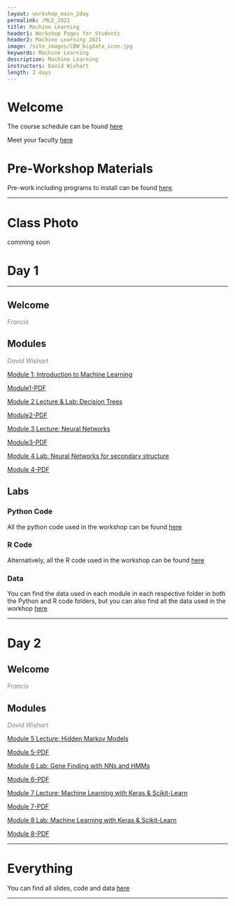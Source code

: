 ```yaml
---
layout: workshop_main_2day
permalink: /MLE_2021
title: Machine Learning
header1: Workshop Pages for Students
header2: Machine Learning 2021
image: /site_images/CBW_bigdata_icon.jpg
keywords: Machine Learning
description: Machine Learning
instructors: David Wishart
length: 2 days
---
```


# Welcome <a id="welcome"></a> 

The course schedule can be found [here](https://bioinformaticsdotca.github.io/MLE_2021_schedule)

Meet your faculty [here](https://drive.google.com/file/d/1QgYx9DvtF_hKt0tzdjtwFH6iZ4ava5NM/view?usp=sharing) 

# Pre-Workshop Materials <a id="preworkshop"></a>

Pre-work including programs to install can be found [here](https://forms.gle/HLBxEyoR146MMvgHA).  

***

# Class Photo

comming soon



# Day 1 <a id="day1"></a>

***

## Welcome

*<font color="#827e9c"> Francis</font>*

## Modules 

*<font color="#827e9c">David Wishart</font>*  

[Module 1: Introduction to Machine Learning](https://drive.google.com/file/d/1C044mK6arIL7gHFsjMgkXEZYSj3wyBYk/view?usp=sharing)

[Module1-PDF](https://drive.google.com/file/d/1sjcVr-D23R9BRrw6ZBh5R4t5WIpxoILJ/view?usp=sharing)

 
 
[Module 2 Lecture & Lab: Decision Trees](https://drive.google.com/file/d/17K9CaP8rWNucc3Hkfi7IRU0BxhD2yKzb/view?usp=sharing)

[Module2-PDF](https://drive.google.com/file/d/1n_v3Ex7dvL6OGUvw8FHP66sYYbxy9gya/view?usp=sharing)
 

[Module 3 Lecture: Neural Networks](https://drive.google.com/file/d/18BTQ8ag1n8be17K893X6lkWq4AhEvUjA/view?usp=sharing)

[Module3-PDF](https://drive.google.com/file/d/1IBaGgMtNzz-Mi_lzFkzwOqTc5pP3-neY/view?usp=sharing)

[Module 4 Lab: Neural Networks for secondary structure](https://drive.google.com/file/d/1NqdoiQf8Jer-UQfIg0ySEfMUDz83Navv/view?usp=sharing)

[Module 4-PDF](https://drive.google.com/file/d/15xy5U8U-JjNY3HybSO76o14fqDiZzHpF/view?usp=sharing)

## Labs
 
### Python Code 
All the python code used in the workshop can be found [here](https://drive.google.com/drive/folders/1_mi0q55sJ8PlMzOXrL67-BSwRn9GOzvP?usp=sharing)

### R Code 
Alternatively, all the R code used in the workshop can be found [here](https://drive.google.com/drive/folders/1rZbQ-ImbQRrCOlw_9Tb41-tkd92SVH9B?usp=sharing)

### Data 
You can find the data used in each module in each respective folder in both the Python and R code folders, but you can also find all the data used in the workhop [here](https://drive.google.com/drive/folders/1RQFUTHl_nw0m9c2B-VJJ-AkLJZYKtRFb?usp=sharing)

***

# Day 2 <a id="day2"></a>

## Welcome

*<font color="#827e9c"> Francis</font>*

## Modules 

*<font color="#827e9c">David Wishart</font>*  

[Module 5 Lecture: Hidden Markov Models](https://drive.google.com/file/d/1kPye5O5NQOyKqIXtfPXGJKUOxffuJrin/view?usp=sharing)

[Module 5-PDF](https://drive.google.com/file/d/12p5gKxuVDDsnj9Vvs7JrbEarojd44FeP/view?usp=sharing)

[Module 6 Lab: Gene Finding with NNs and HMMs](https://drive.google.com/file/d/13_PhJ93e1QJZFOyB9PA2ss1FEThJolGL/view?usp=sharing)

[Module 6-PDF](https://drive.google.com/file/d/1rgVdgDcnmT7hzVVa8GYW3pURFUA8eHbQ/view?usp=sharing)

[Module 7 Lecture: Machine Learning with Keras & Scikit-Learn](https://drive.google.com/file/d/1DOeyTUhrRZr49Fg0iXxa4z5sSbhXC4pV/view?usp=sharing)

[Module 7-PDF](https://drive.google.com/file/d/1442C_nUUwqqiLAnB7_SlF13LJAUfTWJ5/view?usp=sharing)

[Module 8 Lab: Machine Learning with Keras & Scikit-Learn](https://drive.google.com/file/d/1MOTXpnQIX0-A-3_NGIRWDMJJxSk5i2V2/view?usp=sharing)

[Module 8-PDF](https://drive.google.com/file/d/1-BYkTrkBiHsIfPjjLXYNXeec7LfK_5n7/view?usp=sharing)


***
# Everything 
You can find all slides, code and data [here](https://drive.google.com/drive/folders/1YBI_ellYJ7AKl2O1Y1glIqFxALjG2WPh?usp=sharing)
***
